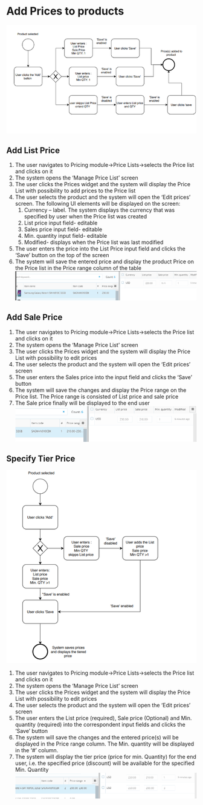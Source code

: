 # Add Prices to products

![Add Prices to products](/docs/media/diagramm-add-prices-to-products.png)

## Add List Price

1. The user navigates to Pricing module->Price Lists->selects the Price list and clicks on it
1. The system opens the ‘Manage Price List’ screen
1. The user clicks the Prices widget and the system will display the Price List with possibility to add prices to the Price list
1. The user selects the product and the system will open the ‘Edit prices’ screen. The following UI elements will be displayed on the screen:
    1. Currency – label. The system displays the currency that was specified by user when the Price list was created
    1. List price input field- editable
    1. Sales price input field- editable
    1. Min. quantity input field- editable
    1. Modified- displays when the Price list was last modified
1. The user enters the price into the List Price input field and clicks the ‘Save’ button on the top of the screen
1. The system will save the entered price and display the product Price on the Price list in the Price range column of the table
![Price range column](/docs/media/screen-price-range-column.png)

## Add Sale Price

1. The user navigates to Pricing module->Price Lists->selects the Price list and clicks on it
1. The system opens the ‘Manage Price List’ screen
1. The user clicks the Prices widget and the system will display the Price List with possibility to edit prices
1. The user selects the product and the system will open the ‘Edit prices’ screen
1. The user enters the Sales price into the input field and clicks the ‘Save’ button
1. The system will save the changes and display the Price range on the Price list. The Price range is consisted of List price and sale price
1. The Sale price finally will be displayed to the end user
![Sale price](/docs/media/screen-sale-price.png)

## Specify Tier Price

![Specify Tier Price](/docs/media/diagramm-specify-tier-price.png)

1. The user navigates to Pricing module->Price Lists->selects the Price list and clicks on it
1. The system opens the ‘Manage Price List’ screen
1. The user clicks the Prices widget and the system will display the Price List with possibility to edit prices
1. The user selects the product and the system will open the ‘Edit prices’ screen
1. The user enters the List price (required), Sale price (Optional) and Min. quantity (required) into the correspondent input fields and clicks the ‘Save’ button
1. The system will save the changes and the entered price(s) will be displayed in the Price range column. The Min. quantity will be displayed in the ‘#’ column.
1. The system will display the tier price (price for min. Quantity) for the end user, i.e. the specified price (discount) will be available for the specified Min. Quantity
![Specified Price](/docs/media/screen-specified-price.png)